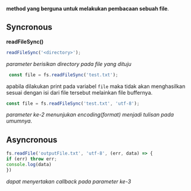 **method yang berguna untuk melakukan pembacaan sebuah file**.

## Syncronous
**readFileSync()** 
```js
readFileSync('<directory>');
```
*parameter berisikan directory pada file yang dituju*

```js
 const file = fs.readFileSync('test.txt');
```
apabila dilakukan print pada variabel `file` maka tidak akan menghasilkan sesuai dengan isi dari file tersebut melainkan file buffernya.

```js
const file = fs.readFileSync('test.txt', 'utf-8');
```
*parameter ke-2 menunjukan encoding(format) menjadi tulisan pada umumnya*.

## Asyncronous
```js
fs.readFile('outputFile.txt', 'utf-8', (err, data) => {
if (err) throw err;
console.log(data)
})
```
*dapat menyertakan callback pada parameter ke-3*

